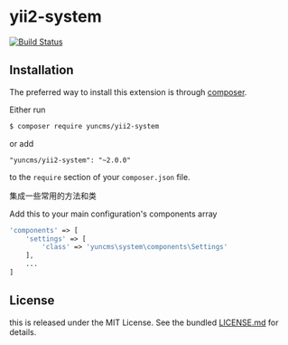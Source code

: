 # yii2-system


[![Build Status](https://travis-ci.org/yuncms/yii2-system.svg?branch=master)](https://travis-ci.org/yuncms/yii2-system)

## Installation

The preferred way to install this extension is through [composer](http://getcomposer.org/download/).

Either run

```bash
$ composer require yuncms/yii2-system
```

or add

```
"yuncms/yii2-system": "~2.0.0"
```

to the `require` section of your `composer.json` file.

集成一些常用的方法和类

Add this to your main configuration's components array

```php
'components' => [
    'settings' => [
        'class' => 'yuncms\system\components\Settings'
    ],
    ...
]
```

## License

this is released under the MIT License. See the bundled [LICENSE.md](LICENSE.md)
for details.